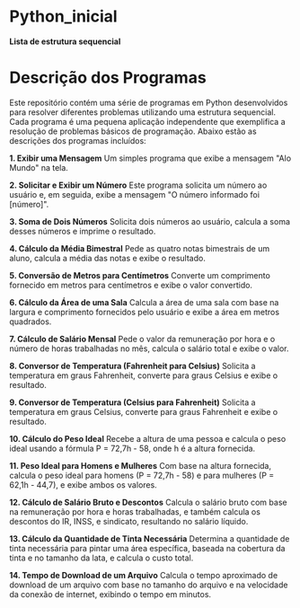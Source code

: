 # Python_inicial
**Lista de estrutura sequencial**

# Descrição dos Programas
Este repositório contém uma série de programas em Python desenvolvidos para resolver diferentes problemas utilizando uma estrutura sequencial. Cada programa é uma pequena aplicação independente que exemplifica a resolução de problemas básicos de programação. Abaixo estão as descrições dos programas incluídos:

**1. Exibir uma Mensagem**
Um simples programa que exibe a mensagem "Alo Mundo" na tela.

**2. Solicitar e Exibir um Número**
Este programa solicita um número ao usuário e, em seguida, exibe a mensagem "O número informado foi [número]".

**3. Soma de Dois Números**
Solicita dois números ao usuário, calcula a soma desses números e imprime o resultado.

**4. Cálculo da Média Bimestral**
Pede as quatro notas bimestrais de um aluno, calcula a média das notas e exibe o resultado.

**5. Conversão de Metros para Centímetros**
Converte um comprimento fornecido em metros para centímetros e exibe o valor convertido.

**6. Cálculo da Área de uma Sala**
Calcula a área de uma sala com base na largura e comprimento fornecidos pelo usuário e exibe a área em metros quadrados.

**7. Cálculo de Salário Mensal**
Pede o valor da remuneração por hora e o número de horas trabalhadas no mês, calcula o salário total e exibe o valor.

**8. Conversor de Temperatura (Fahrenheit para Celsius)**
Solicita a temperatura em graus Fahrenheit, converte para graus Celsius e exibe o resultado.

**9. Conversor de Temperatura (Celsius para Fahrenheit)**
Solicita a temperatura em graus Celsius, converte para graus Fahrenheit e exibe o resultado.

**10. Cálculo do Peso Ideal**
Recebe a altura de uma pessoa e calcula o peso ideal usando a fórmula P = 72,7h - 58, onde h é a altura fornecida.

**11. Peso Ideal para Homens e Mulheres**
Com base na altura fornecida, calcula o peso ideal para homens (P = 72,7h - 58) e para mulheres (P = 62,1h - 44,7), e exibe ambos os valores.

**12. Cálculo de Salário Bruto e Descontos**
Calcula o salário bruto com base na remuneração por hora e horas trabalhadas, e também calcula os descontos do IR, INSS, e sindicato, resultando no salário líquido.

**13. Cálculo da Quantidade de Tinta Necessária**
Determina a quantidade de tinta necessária para pintar uma área específica, baseada na cobertura da tinta e no tamanho da lata, e calcula o custo total.

**14. Tempo de Download de um Arquivo**
Calcula o tempo aproximado de download de um arquivo com base no tamanho do arquivo e na velocidade da conexão de internet, exibindo o tempo em minutos.
